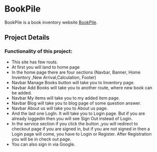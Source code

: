 # BookPile

BookPile is a book inventory website [BookPile](https://bookpile-66c24.web.app).

 ## Project Details

 ### Functionality of this project:
* This site has few routs.
* At first you will land to home page
* In the home page there are four sections (Navbar, Banner, Home Inventory ,New Arrival,Calculation, Footer)
* Navbar Manage Books button will take you to Inventory page.
* Navbar Add Books will take you to another route, where new book can be added.
* Navbar My items will take you to my added item page.
* Navbar Blog will take you to blog page of some question answer.
* Navbar About us will take you to About us page.
* And the last one LogIn. It will take you to Login page. But if you are already loggedin then you will see Sign Out instead of Login. 
* In the service section if you click the button ,you will redirect to checkout page if you are signed in, but if you are not signed in then a Login page will come, you have to Login or Register. After Registration you will be in check out page.
* You can also sign in via Google.


